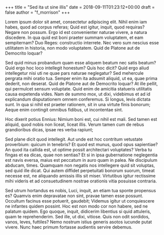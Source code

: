 +++
title = "Sed ita ut sine illis"
date = 2018-09-11T01:23:12+00:00
draft = false
author = "f_morrison"
+++

Lorem ipsum dolor sit amet, consectetur adipiscing elit. Nihil enim iam habes,
quod ad corpus referas; Quid est igitur, inquit, quod requiras? Negare non
possum. Ergo id est convenienter naturae vivere, a natura discedere. In qua
quid est boni praeter summam voluptatem, et eam sempiternam? Duo Reges:
constructio interrete. Nec vero sum nescius esse utilitatem in historia, non
modo voluptatem. Quid de Platone aut de Democrito loquar?

Sed quid minus probandum quam esse aliquem beatum nec satis beatum? Quid ergo
hoc loco intellegit honestum? Quis hoc dicit? Quid ergo aliud intellegetur nisi
uti ne quae pars naturae neglegatur? Sed mehercule pergrata mihi oratio tua.
Semper enim ita adsumit aliquid, ut ea, quae prima dederit, non deserat. Quid
de Platone aut de Democrito loquar? At ille pellit, qui permulcet sensum
voluptate. Quid enim de amicitia statueris utilitatis causa expetenda vides.
Nam de summo mox, ut dixi, videbimus et ad id explicandum disputationem omnem
conferemus. Si longus, levis dictata sunt. In qua si nihil est praeter
rationem, sit in una virtute finis bonorum; Aeque enim contingit omnibus
fidibus, ut incontentae sint.

Hoc dixerit potius Ennius: Nimium boni est, cui nihil est mali. Sed tamen est
aliquid, quod nobis non liceat, liceat illis. Verum tamen cum de rebus
grandioribus dicas, ipsae res verba rapiunt;

Sed plane dicit quod intellegit. Aut unde est hoc contritum vetustate
proverbium: quicum in tenebris? Et quod est munus, quod opus sapientiae? An
quod ita callida est, ut optime possit architectari voluptates? Verba tu fingas
et ea dicas, quae non sentias? Et si in ipsa gubernatione neglegentia est navis
eversa, maius est peccatum in auro quam in palea. Ne discipulum abducam, times.
Quamquam non negatis nos intellegere quid sit voluptas, sed quid ille dicat.
Qui autem diffidet perpetuitati bonorum suorum, timeat necesse est, ne
aliquando amissis illis sit miser. Virtutibus igitur rectissime mihi videris et
ad consuetudinem nostrae orationis vitia posuisse contraria.

Sed utrum hortandus es nobis, Luci, inquit, an etiam tua sponte propensus es?
Quamvis enim depravatae non sint, pravae tamen esse possunt. Occultum facinus
esse potuerit, gaudebit; Videmus igitur ut conquiescere ne infantes quidem
possint. Hoc est non modo cor non habere, sed ne palatum quidem. Ego quoque,
inquit, didicerim libentius si quid attuleris, quam te reprehenderim. Sed ille,
ut dixi, vitiose. Quis non odit sordidos, vanos, leves, futtiles? Nemo nostrum
istius generis asotos iucunde putat vivere. Nunc haec primum fortasse audientis
servire debemus.
